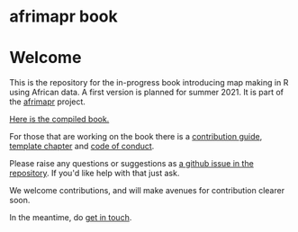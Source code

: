 # afrimapr book

# Welcome

This is the repository for the in-progress book introducing map making in R using African data. A first version is planned for summer 2021. It is part of the [afrimapr](https://afrimapr.github.io/afrimapr.website/) project.

[Here is the compiled book.](https://afrimapr.github.io/afrimapr-book/)

For those that are working on the book there is a [contribution guide](https://github.com/afrimapr/afrimapr-book/blob/main/CONTRIBUTION_GUIDE.md), [template chapter](https://github.com/afrimapr/afrimapr-book/blob/main/16-template.Rmd) and [code of conduct](https://github.com/afrimapr/afrimapr-book/blob/main/CODE_OF_CONDUCT.md).

Please raise any questions or suggestions as [a github issue in the repository](https://github.com/afrimapr/afrimapr-book/issues). If you'd like help with that just ask.

We welcome contributions, and will make avenues for contribution clearer soon.

In the meantime, do [get in touch](https://afrimapr.github.io/afrimapr.website/get-involved/).
